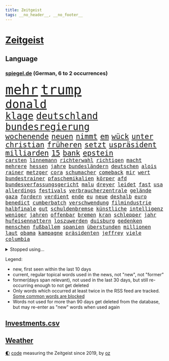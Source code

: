 ```yaml
---
title: Zeitgeist
tags: __no_header__, __no_footer__
---
```


# [Zeitgeist](https://oliz.io/zeitgeist/)

## Language

<h3><a href="https://www.spiegel.de" target="_blank">spiegel.de</a> (German, 6 to 2 occurrences)</h3>
<p style="font-family:monospace">
<span style="font-size:32pt"><a href="news_links.html#mehr" class="current">mehr</a></span>
<span style="font-size:32pt"><a href="news_links.html#trump" class="current">trump</a></span>
<br>
<span style="font-size:27pt"><a href="news_links.html#donald" class="current">donald</a></span>
<br>
<span style="font-size:22pt"><a href="news_links.html#klage" class="current">klage</a></span>
<span style="font-size:22pt"><a href="news_links.html#deutschland" class="current">deutschland</a></span>
<span style="font-size:22pt"><a href="news_links.html#bundesregierung" class="current">bundesregierung</a></span>
<br>
<span style="font-size:17pt"><a href="news_links.html#wochenende" class="current">wochenende</a></span>
<span style="font-size:17pt"><a href="news_links.html#neuen" class="current">neuen</a></span>
<span style="font-size:17pt"><a href="news_links.html#nimmt" class="current">nimmt</a></span>
<span style="font-size:17pt"><a href="news_links.html#em" class="current">em</a></span>
<span style="font-size:17pt"><a href="news_links.html#wück" class="current">wück</a></span>
<span style="font-size:17pt"><a href="news_links.html#unter" class="current">unter</a></span>
<span style="font-size:17pt"><a href="news_links.html#christian" class="current">christian</a></span>
<span style="font-size:17pt"><a href="news_links.html#früheren" class="current">früheren</a></span>
<span style="font-size:17pt"><a href="news_links.html#setzt" class="current">setzt</a></span>
<span style="font-size:17pt"><a href="news_links.html#uspräsident" class="current">uspräsident</a></span>
<span style="font-size:17pt"><a href="news_links.html#milliarden" class="current">milliarden</a></span>
<span style="font-size:17pt"><a href="news_links.html#15" class="current">15</a></span>
<span style="font-size:17pt"><a href="news_links.html#bank" class="current">bank</a></span>
<span style="font-size:17pt"><a href="news_links.html#epstein" class="current">epstein</a></span>
<br>
<span style="font-size:12pt"><a href="news_links.html#carsten" class="current">carsten</a></span>
<span style="font-size:12pt"><a href="news_links.html#linnemann" class="current">linnemann</a></span>
<span style="font-size:12pt"><a href="news_links.html#richterwahl" class="current">richterwahl</a></span>
<span style="font-size:12pt"><a href="news_links.html#richtigen" class="current">richtigen</a></span>
<span style="font-size:12pt"><a href="news_links.html#macht" class="current">macht</a></span>
<span style="font-size:12pt"><a href="news_links.html#mehrere" class="current">mehrere</a></span>
<span style="font-size:12pt"><a href="news_links.html#hessen" class="current">hessen</a></span>
<span style="font-size:12pt"><a href="news_links.html#jahre" class="current">jahre</a></span>
<span style="font-size:12pt"><a href="news_links.html#bundesländern" class="current">bundesländern</a></span>
<span style="font-size:12pt"><a href="news_links.html#deutschen" class="current">deutschen</a></span>
<span style="font-size:12pt"><a href="news_links.html#alois" class="current">alois</a></span>
<span style="font-size:12pt"><a href="news_links.html#rainer" class="current">rainer</a></span>
<span style="font-size:12pt"><a href="news_links.html#metzger" class="new">metzger</a></span>
<span style="font-size:12pt"><a href="news_links.html#cora" class="new">cora</a></span>
<span style="font-size:12pt"><a href="news_links.html#schumacher" class="current">schumacher</a></span>
<span style="font-size:12pt"><a href="news_links.html#comeback" class="current">comeback</a></span>
<span style="font-size:12pt"><a href="news_links.html#mir" class="current">mir</a></span>
<span style="font-size:12pt"><a href="news_links.html#wert" class="current">wert</a></span>
<span style="font-size:12pt"><a href="news_links.html#bundestrainer" class="current">bundestrainer</a></span>
<span style="font-size:12pt"><a href="news_links.html#pfaschemikalien" class="current">pfaschemikalien</a></span>
<span style="font-size:12pt"><a href="news_links.html#körper" class="current">körper</a></span>
<span style="font-size:12pt"><a href="news_links.html#afd" class="current">afd</a></span>
<span style="font-size:12pt"><a href="news_links.html#bundesverfassungsgericht" class="current">bundesverfassungsgericht</a></span>
<span style="font-size:12pt"><a href="news_links.html#malu" class="new">malu</a></span>
<span style="font-size:12pt"><a href="news_links.html#dreyer" class="new">dreyer</a></span>
<span style="font-size:12pt"><a href="news_links.html#leidet" class="current">leidet</a></span>
<span style="font-size:12pt"><a href="news_links.html#fast" class="current">fast</a></span>
<span style="font-size:12pt"><a href="news_links.html#usa" class="current">usa</a></span>
<span style="font-size:12pt"><a href="news_links.html#allerdings" class="current">allerdings</a></span>
<span style="font-size:12pt"><a href="news_links.html#festivals" class="current">festivals</a></span>
<span style="font-size:12pt"><a href="news_links.html#verbraucherzentrale" class="current">verbraucherzentrale</a></span>
<span style="font-size:12pt"><a href="news_links.html#gelände" class="current">gelände</a></span>
<span style="font-size:12pt"><a href="news_links.html#gaza" class="current">gaza</a></span>
<span style="font-size:12pt"><a href="news_links.html#fordern" class="current">fordern</a></span>
<span style="font-size:12pt"><a href="news_links.html#verdient" class="current">verdient</a></span>
<span style="font-size:12pt"><a href="news_links.html#ende" class="current">ende</a></span>
<span style="font-size:12pt"><a href="news_links.html#eu" class="current">eu</a></span>
<span style="font-size:12pt"><a href="news_links.html#neue" class="current">neue</a></span>
<span style="font-size:12pt"><a href="news_links.html#deshalb" class="current">deshalb</a></span>
<span style="font-size:12pt"><a href="news_links.html#euro" class="current">euro</a></span>
<span style="font-size:12pt"><a href="news_links.html#benedict" class="current">benedict</a></span>
<span style="font-size:12pt"><a href="news_links.html#cumberbatch" class="new">cumberbatch</a></span>
<span style="font-size:12pt"><a href="news_links.html#verschwendung" class="new">verschwendung</a></span>
<span style="font-size:12pt"><a href="news_links.html#filmindustrie" class="current">filmindustrie</a></span>
<span style="font-size:12pt"><a href="news_links.html#halbfinale" class="current">halbfinale</a></span>
<span style="font-size:12pt"><a href="news_links.html#gut" class="current">gut</a></span>
<span style="font-size:12pt"><a href="news_links.html#schuldenbremse" class="current">schuldenbremse</a></span>
<span style="font-size:12pt"><a href="news_links.html#künstliche" class="current">künstliche</a></span>
<span style="font-size:12pt"><a href="news_links.html#intelligenz" class="current">intelligenz</a></span>
<span style="font-size:12pt"><a href="news_links.html#weniger" class="current">weniger</a></span>
<span style="font-size:12pt"><a href="news_links.html#jahren" class="current">jahren</a></span>
<span style="font-size:12pt"><a href="news_links.html#offenbar" class="current">offenbar</a></span>
<span style="font-size:12pt"><a href="news_links.html#bremen" class="current">bremen</a></span>
<span style="font-size:12pt"><a href="news_links.html#kran" class="current">kran</a></span>
<span style="font-size:12pt"><a href="news_links.html#schlepper" class="current">schlepper</a></span>
<span style="font-size:12pt"><a href="news_links.html#jahr" class="current">jahr</a></span>
<span style="font-size:12pt"><a href="news_links.html#hufeisennattern" class="new">hufeisennattern</a></span>
<span style="font-size:12pt"><a href="news_links.html#loszuwerden" class="current">loszuwerden</a></span>
<span style="font-size:12pt"><a href="news_links.html#duisburg" class="current">duisburg</a></span>
<span style="font-size:12pt"><a href="news_links.html#gedenken" class="current">gedenken</a></span>
<span style="font-size:12pt"><a href="news_links.html#menschen" class="current">menschen</a></span>
<span style="font-size:12pt"><a href="news_links.html#fußballem" class="current">fußballem</a></span>
<span style="font-size:12pt"><a href="news_links.html#spanien" class="current">spanien</a></span>
<span style="font-size:12pt"><a href="news_links.html#überstunden" class="current">überstunden</a></span>
<span style="font-size:12pt"><a href="news_links.html#millionen" class="current">millionen</a></span>
<span style="font-size:12pt"><a href="news_links.html#laut" class="current">laut</a></span>
<span style="font-size:12pt"><a href="news_links.html#obama" class="current">obama</a></span>
<span style="font-size:12pt"><a href="news_links.html#kampagne" class="current">kampagne</a></span>
<span style="font-size:12pt"><a href="news_links.html#präsidenten" class="current">präsidenten</a></span>
<span style="font-size:12pt"><a href="news_links.html#jeffrey" class="current">jeffrey</a></span>
<span style="font-size:12pt"><a href="news_links.html#viele" class="current">viele</a></span>
<span style="font-size:12pt"><a href="news_links.html#columbia" class="current">columbia</a></span>
</p>
<details>
<summary>Stopped using...</summary>
<p class="former" style="font-size:12pt">
schnellcheck(1736) autorin(1735) belarus(1735) kassiert(1735) beschimpft(1734) landkreis(1734) sv(1734) warnung(1734) million(1733) staatschef(1733) steigende(1733) verletzungen(1733) berühmt(1732) bewohner(1732) vereinigten(1732) aufklärung(1731) bundesrepublik(1731) gefährlichen(1731) kommunen(1731) meldete(1731) pandemie(1731) bundesliga(1730) entschuldigt(1730) kriminelle(1730) kriminellen(1730) magdeburg(1730) statement(1730) 2016(1729) aufgefordert(1729) eins(1729) frankfurter(1729) gestoßen(1729) heftig(1729) investoren(1729) klubs(1729) nein(1729) partner(1729) planeten(1729) rassismus(1729) sicherheitsbehörden(1729) vergeblich(1729) winter(1729) wirtschaftsminister(1729) afrika(1728) beruf(1728) debüt(1728) gesundheitsminister(1728) historiker(1728) illegalen(1728) innenministerium(1728) schalke(1728) teilnehmer(1728) babys(1727) bundesweit(1727) finanziell(1727) gestartet(1727) halle(1727) mengen(1727) studierenden(1727) umwelt(1727) überwinden(1727) 04(1726) abstimmen(1726) beleidigt(1726) börse(1726) joachim(1726) nazis(1726) oliver(1726) oppositionelle(1726) remis(1726) all(1725) außen(1725) erinnerungen(1725) erneuten(1725) meint(1725) reagierte(1725) schildert(1725) gelang(1724) siegen(1724) voraus(1724) öffnen(1724) verbindet(1723) verurteilte(1723) abgehört(1722) belgien(1722) entsetzen(1722) letzter(1722) philipp(1722) gebe(1721) passt(1721) e(1720) deals(1719) sinnvoll(1719) trennen(1719) verbindung(1718) annalena(1717) baerbock(1717) brutal(1717) berater(1716) gekauft(1716) kürzlich(1716) lkw(1716) pflicht(1715) entwickeln(1713) aufhalten(1711) geschäftsführer(1711) änderungen(1711) spenden(1710) gewinn(1709) konkrete(1709) eigenes(1708) pkw(1707) wusste(1707) whatsapp(1706) erstochen(1705) äußerte(1705) auseinandersetzung(1703) beitrag(1703) retter(1703) solchen(1702) landet(1700) automatisch(1699) app(1698) gelandet(1698) provoziert(1697) nieder(1696) hinweis(1689) zdf(1685) westliche(1620) ausnahme(1474) verbunden(1453) cup(1450) gesund(1434) nachspielzeit(1418) realität(1412) börsen(1410) stehlen(1408) worum(1380) ampelkoalition(1379) eingeführt(1365) kurze(1363) halbes(1356) sank(1305) bat(1281) positiven(1243) betreibt(1231) rezession(1204) flüchten(1202) bewusst(1198) günstiger(1192) fox(1184) indem(1183) kandidat(1132) iii(1123) osnabrück(1118) prompt(1115) newsletter(1103) fassungslos(1095) legal(1090) äußerst(1077) bürgergeld(1068) nation(1066) studentin(1065) meloni(1063) medizin(1059) ereignet(1032) eingriff(1014) auszeichnung(993) pjöngjang(992) kohl(991) billigt(973) lauter(950) ähnliche(930) al(921) gegründet(921) vorfälle(911) zufällig(910) aussieht(909) verdächtigt(896) vorstandschef(893) leon(885) bremst(883) lauf(877) dennis(876) georgien(870) dfbpokal(866) ferrari(832) emotionen(823) höchststand(789) zürich(779) neuwahlen(769) bekennt(764) kurzer(757) obersten(745) warnungen(733) schmidt(731) politikerinnen(720) froh(709) albtraum(705) ausnahmezustand(693) pauli(693) sprachen(693) chancenlos(686) drehte(684) knie(683) campus(679) bayer(673) harald(673) väter(671) dreht(663) karte(651) gearbeitet(647) kehrtwende(643) gerechnet(637) wütend(633) veröffentlichung(632) versuche(630) terrororganisation(625) interne(617) wegfallen(599) bombardiert(596) manch(594) gestritten(590) haftstrafen(583) sowohl(577) kriegsschiffe(571) beleidigungen(570) historischer(570) stoffe(570) befand(568) heimischen(567) amerikas(566) playoffs(559) machtwechsel(557) landung(555) teamkollegen(554) operation(553) verkünden(549) dahintersteckt(543) audi(538) firmenchef(538) verbündete(530) verbringen(513) gesichtet(512) bunte(511) mauer(511) nationalsozialismus(509) fahndet(504) anerkennung(501) glimpflich(496) magnus(496) jenseits(491) agenda(488) fotografiert(485) hochstapler(485) stewart(485) f(481) fing(480) schnellste(473) geschoben(469) kriegsführung(468) einbruch(455) türen(451) unzulässig(451) kirchen(449) oberster(444) breitet(443) figuren(442) chinese(440) handwerk(438) bruch(437) autobranche(435) systematisch(435) bahnstrecke(434) telekom(433) beweist(432) eskalieren(425) besuchte(423) vermitteln(421) flüchtlingslager(419) sportlerinnen(419) verlegen(419) enorme(417) ignorieren(413) perfekt(413) beirut(411) kennedy(408) verbrenneraus(405) nachrichtenagentur(399) alassad(396) anfangs(390) laufbahn(390) funk(388) kreative(387) litt(386) axel(385) smith(385) geschäftsmann(381) indische(381) gesteuert(379) bewahrt(377) gelebt(376) bürgerinnen(375) erlebnis(374) zeichnen(371) hollywoodstars(370) schult(369) baseball(365) verfügbar(364) rico(362) legende(361) entgehen(359) jährlich(358) anruf(357) spacex(357) gehoben(349) gesundheitliche(345) unsicherheit(340) öffentlicher(339) zögern(337) geheimdienste(336) baschar(331) görlitz(331) kriege(328) mittag(326) autokraten(325) gefangenen(323) georgia(322) eingeschlossen(319) versprach(317) abschuss(316) ausgetauscht(316) dietmar(310) beweis(309) amtes(308) begleiter(308) bergung(308) menschlichkeit(307) werder(306) ausweitung(303) 94(302) dc(300) öltanker(300) explodiert(299) zuständig(298) sc(296) wolfsburg(295) prominenter(294) diplomatie(289) hofiert(289) februar(288) grundsätzlich(288) leipziger(286) milizen(281) springer(280) übergibt(280) söhne(279) absolute(276) na(276) prangert(276) werben(276) gewaltdelikten(275) hof(275) verwandten(274) brooklyn(273) vertraute(272) passen(269) wohnhäuser(267) eindringlich(265) weltmeisterschaft(265) bedrohte(264) beitragen(264) knochen(264) pete(264) bewerber(262) wille(262) bemängelt(260) stanley(259) ansichten(258) verlief(256) teslas(255) weltwirtschaft(255) zunehmende(255) freiheiten(254) gesetzesänderung(254) fatal(253) gerichtssaal(253) überschattet(253) amerikanischer(252) gebäuden(252) überzieht(249) mitgeteilt(248) soziologe(245) lakers(241) zusammenstoß(239) synthetische(238) umgebracht(238) geldautomatensprenger(234) kürzen(234) liz(233) traditionell(233) puerto(232) sheinbaum(232) geplündert(224) gestorbenen(224) möchten(224) 92(223) angestellte(223) amerikanern(222) report(221) anweisung(220) gesteckt(219) hegseth(219) rüstung(219) niederlagen(218) oscars(217) zehntausenden(217) usgesundheitsminister(215) french(213) akuter(211) eingeschaltet(211) birgt(210) kommunizieren(210) traurig(209) rahmen(208) äußeres(206) intakt(205) keith(205) kellogg(205) brutaler(203) manches(202) nachdenken(202) alleingang(200) interner(200) reinen(200) rückkehrer(200) erschlagen(199) lasse(198) geheimdienstchef(197) mache(195) rückte(194) rekordzeit(193) unentschieden(193) messenger(192) absolut(191) griffen(191) 20jährigen(190) freigelassen(190) hilferuf(190) angeklagten(189) füllen(189) schattenflotte(189) starkes(189) winzige(189) emma(187) zähne(187) community(186) kapitulation(184) sportliche(184) zeitenwende(183) selbstkritik(182) verbreitete(182) stattgefunden(181) panama(180) weltlage(180) wiedereinführung(180) durchsuchung(179) re(179) rereportage(179) führerschein(178) meiden(177) unvermittelt(177) klischee(176) dominieren(175) flugzeugabsturz(175) hochtouren(174) attackierten(173) spektakuläre(173) tunesien(172) unverletzt(172) landesweite(171) verlässlich(171) tauchen(170) heidelberg(169) wirtschaftsleistung(169) gesundheitsbehörde(166) gegnerin(165) handschlag(164) übernommen(163) aufbau(162) vergessenheit(162) besseres(161) scheine(161) kleineren(160) alonso(159) bunny(159) xabi(159) wappnet(157) neunzigerjahre(156) plakate(155) weltregionen(155) newsom(154) protests(154) verstecken(154) starship(153) manchem(152) zusammengeschlossen(152) sammelklage(151) palästina(150) experimentiert(149) transatlantische(149) agiert(147) vorbereitungen(147) ausschließen(146) körperlich(146) puma(146) chirurg(145) gespendet(143) luise(143) marie(143) kreativen(142) schärfer(142) aufwärts(141) beunruhigt(141) entwendet(141) ussondergesandte(141) chats(140) karten(140) motivierten(140) bebt(139) sicherer(139) gecancelt(138) kräftemessen(138) rassistisch(138) voice(137) ausschluss(135) autofahren(135) urteilt(135) autoritären(134) kanadischen(134) wassermassen(134) angemessen(133) vorkehrungen(133) begrenzen(132) töchter(131) ulrich(131) wuppertal(131) klischees(130) mexikos(130) schießerei(130) streamer(130) zugenommen(130) brown(128) empowerment(128) sarkozy(128) patzt(127) buchung(126) absolvieren(125) ausrücken(125) geländewagen(125) gesundheitlicher(125) schöpfen(125) zitate(125) benutzt(124) fahrzeugen(124) mexikanischen(124) regierungen(124) rekonstruiert(124) warfen(124) beschießt(122) co₂emissionen(122) derby(122) expartnerin(122) influencern(122) ingebrigtsen(122) lebensgefährtin(122) schockierte(122) 21jähriger(121) 64(121) umzug(121) mitteln(120) unschuld(119) detail(118) entschlossenheit(118) bundeskartellamt(117) karrierecoach(117) kollidieren(117) charterflug(116) demokratischer(116) traten(116) diplomat(115) entgegenkommen(115) gerichtet(115) vernichten(115) vodafone(115) wunden(115) bayesian(114) einzelfall(114) günstigsten(114) barbara(113) geht’s(113) rasche(113) repräsentative(113) schwangere(113) kommentaren(112) tvinterview(112) bombardieren(111) brandanschläge(111) gießen(111) verarbeitet(111) bär(110) clevere(110) britisches(109) muslime(109) schwächt(109) vorigen(109) lockten(108) autonome(107) spdchefin(107) inspirieren(106) metro(106) vorzubeugen(106) haifa(105) bemerkungen(104) glamour(104) zielt(104) kürzer(103) long(103) fadenkreuz(102) jansen(102) marcell(102) mumbai(102) theatermacher(102) woidke(102) oman(100) ai(99) bewaffnet(99) fred(99) usfirmen(99) connor(98) umweltschützer(98) nationalgarde(97) flüsse(96) heming(96) schürt(96) vorgeschmack(96) willis(96) anomalie(95) euaußenminister(95) geschieht(95) wassermangel(95) bernie(94) gewünscht(94) lebenslangen(94) sanders(94) sensiblen(94) wirtschaftlicher(94) champion(93) mclaren(93) ocasiocortez(93) usnotenbank(93) visum(93) bauarbeiter(92) befehl(92) diamanten(92) unwettern(92) cincinnati(91) irrtum(91) kriterien(91) schmäht(91) verfassungsfeindliche(91) bonner(90) covid(90) diplomatin(90) leif(90) sander(90) schlichter(90) tennessee(90) überraschungsangriff(90) anklagebank(89) brennstoffe(89) einschränken(89) geschwister(89) migrant(89) vorlegen(89) begraben(88) benennen(88) kampfhandlungen(88) stellplätze(88) vermisster(88) entfachen(87) erzfeinden(87) michigan(87) spiegelmitarbeiterin(87) glücklichsten(86) kriminalpolizei(86) reaktiviert(86) reinigen(86) aufschluss(85) erhielten(85) fluggesellschaften(85) luftschlägen(85) memoiren(85) mordverdachts(85) nehmendes(85) privatleben(85) verursachen(85) wanken(85) bösen(84) halsband(84) kostbaren(84) psychologische(84) chios(83) desideriuserasmusstiftung(83) erika(83) formel1fahrer(83) heinz(83) juliane(83) mittelalterlicher(83) nötigen(83) steinbach(83) wehrpflichtdebatte(83) 25jährigen(82) actionfilm(82) cyrus(82) durchquert(82) funktionen(82) geschosse(82) immobilienpreise(82) löffler(82) miley(82) staatsfernsehen(82) diskret(81) fremdeln(81) jusochef(81) kindheitserinnerungen(81) korruptionsskandal(81) lavaströme(81) leinwand(81) milo(81) türmer(81) ungeeigneten(81) usluftangriffe(81) zustande(81) carrie(80) minnesota(80) tötungsdelikt(80) beschmierte(79) seltenheit(79) verunsichern(79) brannten(78) fossilen(78) funkstille(78) margot(78) neunjähriger(78) traurige(78) weitaus(78) wirtschaftsvertreter(78) zusätzliches(78) angezettelt(77) assadregime(77) eukorruptionsbekämpfung(77) funktion(77) reptilien(77) roter(77) schwangerer(77) titeln(77) villingenschwenningen(77) vorfahrt(77) vorfeld(77) domina(76) herrschte(76) meeresgrund(76) musterung(76) paläontologen(76) ingenieure(75) kamikazedrohnen(75) müllsäcken(75) sprengt(75) stalker(75) wochenbeginn(75) arminia(74) friedländer(74) genf(74) schrecklich(74) schwerwiegende(74) vorgenommen(74) würdigen(74) ambitionierten(73) beifahrersitz(73) biologen(73) bombendrohung(73) coman(73) eufinanzierung(73) finanzmärkten(73) funkgeräte(73) mächte(73) teherans(73) ungesundes(73) wachsendes(73) kleinem(72) laurence(72) stürmte(72) graben(71) kalifornische(71) reicher(71) ungleich(71) inhaftiert(70) summen(70) teenagerin(70) ticketkauf(70) wahlheimat(70) überragenden(70) 15jähriger(69) 25000(69) argentinischen(69) besorgniserregende(69) eintrittspreise(69) information(69) israelischem(69) mehrfamilienhauses(69) trumpprotest(69) archäologie(68) eilverfahren(68) jusos(68) jüdinnen(68) pforzheim(68) schachstar(68) telegram(68) usfans(68) ausgeglichen(67) explodierte(67) feiertage(67) verpflichtung(67) zahnarztpraxis(67) anfragen(66) golfstaaten(66) menendez(66) vorgarten(66) werfer(66) zombies(66) beschäftigung(65) eingestürzt(65) freigeistin(65) hackerangriff(65) heider(65) losgegangen(65) magath(65) aufgeschoben(64) biologische(64) ergeht(64) hubschrauberabsturz(64) israelgazakonflikt(64) operationen(64) reglementiert(64) spätere(64) 59(63) glocke(63) lgbtq+community(63) zurückhaltung(63) beschränkt(62) bildhauer(62) flüchtig(62) jobcenter(62) kanälen(62) millionenschaden(62) motorisierten(62) mühe(62) postings(62) verzweifelte(62) attentäter(61) cyberkriminalität(61) fed(61) fotograf(61) horrende(61) missfallen(61) puzzle(61) staatschefs(61) chatapp(60) emirate(60) landespolizei(60) zulässt(60) kriegstüchtigkeit(59) laute(59) lebzeiten(59) reiner(59) transrechte(59) tue(59) 30jährigen(58) botox(58) bundesstaaten(58) diskriminierung(58) geldautomaten(58) sauberes(58) überfahren(58) außergewöhnlichen(57) gebaute(57) indiana(57) kaisers(57) ärmeren(57) adria(56) asche(56) beschwichtigen(56) elektroantrieb(56) guinnessbuch(56) rüdigers(56) unrealistische(56) 99(55) deep(55) götze(55) hofer(55) victoria(55) werks(55) betonte(54) bundesbürger(54) filmstar(54) holten(54) mittelständische(54) pistole(54) andrea(53) beckenbauer(53) blitz(53) gefesselt(53) schiefläuft(53) bestechlichkeit(52) bundesfinanzminister(52) cecilia(52) durchkreuzt(52) künstlers(52) superjacht(52) ussport(52) fertigt(51) heikle(51) run(51) transportiert(51) anlage(50) carey(50) feindlich(50) mariah(50) usexperten(50) euparlaments(49) harren(49) iranischem(49) kampfflugzeuge(49) mumie(49) nogos(49) polizeiruf(49) zückt(49) hassnachrichten(48) jeremy(48) militärschlag(48) nacken(48) partygäste(48) renner(48) verlockenden(48) wichtigstem(48) angstgegner(47) beobachtete(47) bestände(47) bunten(47) gesicherte(47) jugendschutz(47) plätzen(47) unterlag(47) verpassten(47) zurückkommen(47) gratuliert(46) orientierung(46) unbrauchbar(46) wohnt(46) hinunter(45) konjunkturschwäche(45) mythen(45) ralf(45) rängen(45) stegner(45) uboote(45) klares(44) kumpel(44) indischer(43) mordkommission(43) ohio(43) rügen(43) schwaches(43) selbstzweifel(43) wiesbaden(43) zwischenzeitlich(43) anblick(42) historikerin(42) kugel(42) küchentricks(42) lehrerverband(42) natasha(42) nächtlichen(42) reine(42) unangenehme(42) xatar(42) 430(41) erneuter(41) moscheen(41) museen(41) populär(41) robotaxidienst(41) stellvertretender(41) attackierte(40) championsleaguefinale(40) gravierenden(40) jen(40) parlamentarischer(40) rentenreform(40) verstopft(40) abgestürzte(39) arbeitszeit(39) dilemma(39) großangriff(39) maskierte(39) militärparade(39) mühsamer(39) nationaltorwart(39) holocaustüberlebenden(38) kapitol(38) pacino(38) persischen(38) schnitzel(38) symbolpolitik(38) wiederholen(38) übliche(38) angesehen(37) finals(37) hebel(37) madonna(37) militärshow(37) religiöser(37) unverhofft(37) übertrumpfen(37) afdverbotsverfahren(36) ballett(36) geortet(36) großstädter(36) kontra(36) mossad(36) pianist(36) prüfbericht(36) rain(36) überfordert(36) abwesenheit(35) cruise(35) internetzugang(35) musikproduzenten(35) pelé(35) terrors(35) 1982(34) atomdeal(34) aufregende(34) blockierten(34) erinnerungskultur(34) funktionären(34) golfregion(34) kryptobörse(34) mentalen(34) musikvideo(34) optimistischer(34) scherz(34) steuerausfälle(34) zwecke(34) betreut(33) dreijähriger(33) fiennes(33) gipfeltreffen(33) hohenzollern(33) intervention(33) kunde(33) millionär(33) nehme(33) prävention(33) zwischenstopp(33) antisemitisch(32) beatmet(32) gerald(32) prostatakrebs(32) sommerfest(32) stocker(32) lufthansamaschine(31) mittelstaedt(31) skulptur(31) 17jährigen(30) abtreibung(30) eingeschlagen(30) erwartbare(30) geldtransporter(30) massen(30) optimismus(30) selbstverständlichkeit(30) technikabhängigkeit(30) auszeit(29) formel1rennen(29) heilig(29) pressen(29) staatsdiener(29) ussänger(29) covert(28) doreen(28) egoistisch(28) g7gipfel(28) heimturnier(28) kneipen(28) machtübernahme(28) opferzahlen(28) prominenz(28) registriert(28) stagnation(28) verbringt(28) wespen(28) wgzimmerpreise(28) wohnviertel(28) wärmepumpe(28) beeindruckend(27) beklagte(27) dbbteam(27) eindeutigen(27) oftmals(27) sabally(27) satou(27) sponsor(27) trumpfamilie(27) verzweifeln(27) entsendet(26) fußballlegende(26) ideologisch(26) interessent(26) marschflugkörpern(26) sterbehilfe(26) überschaubar(26) bundesrichterin(25) demokrat(25) erkauft(25) geldgeber(25) jordanischen(25) mobiler(25) tennisstars(25) verursachte(25) dulden(24) esstisch(24) klimaaktivisten(24) koblenz(24) milchstraße(24) sprengten(24) vatertag(24) wutausbruch(24) behinderung(23) erfolgs(23) vorzeitigen(23) 86(22) bundesverband(22) führer(22) heizte(22) impfen(22) impfung(22) kaliforniens(22) korruptionsaffäre(22) nbafinals(22) pacers(22) russell(22) schwulen(22) stausee(22) strafprozess(22) airways(21) fußballtransferticker(21) konsumiert(21) ausgebaut(20) brettspiele(20) coco(20) gauff(20) innenverteidiger(20) mitgliedstaat(20) rauschmittel(20) anwendungen(19) bergrutsch(19) einzelkinder(19) immobilie(19) kriegsverlauf(19) teilchen(19) torjäger(19) aufgebe(18) bundesligaprofi(18) fußballbundesligist(18) lehre(18) life(18) pinsel(18) zivildienst(18) 41jähriger(17) abgefeuerten(17) absolviert(17) beruflich(17) krönt(17) pablo(17) unzulässige(17) überziehen(17) deflation(16) slapp(16) verteilzentrums(16) 11000(15) eingang(15) hübsch(15) mächtigen(15) petro(15) umweltfreundliche(15) 1200(14) abfälle(14) btssänger(14) drinks(14) experimentieren(14) horten(14) länderchefs(14) meere(14) spezialgebiet(14) vera(14) wealth(14) hilfsgüterausgabe(13) junioren(13) migrationsgeschichte(13) superlativ(13) umweltminister(13) warnschuss(13) ausstattung(12) erzfeind(12) grunde(12) ikkimel(12) jon(12) segelboot(12) verrohung(12) wovon(12) abzuhalten(11) alarmierte(11) atombombe(11) mindestalter(11) ray(11) sichtbaren(11) trinkt(11) urteilen(11) ächzen(11)
</p>
</details>
<p>Legend:
<ul>
<li><span class="new">new</span>, first seen within the last 10 days</li>
<li><span class="current">current</span>, regular topical words used in the news, not "new", not "former"</li>
<li><span class="former">former(days span relevant)</span>, not used in the last 30 days, but still re-occurring enough to not get deleted</li>
<li>Only words which occurred at least twice in the RSS feed are tracked. <a href="language/filters.py">Some common words are blocked</a></li>
<li>Words not used for more than 90 days get deleted from the database, but may re-enter as "new" words when used again</li>
</ul>
</p>

## [Investments](investments.html)[.csv](investments.csv)

## [Weather](weather.html)

<footer>
<a href="javascript:toggleTheme()" class="nav">🌓</a>
<a href="https://github.com/ooz/zeitgeist">code</a> measuring the Zeitgeist since 2019, by <a href="https://oliz.io">oz</a>
</footer>
